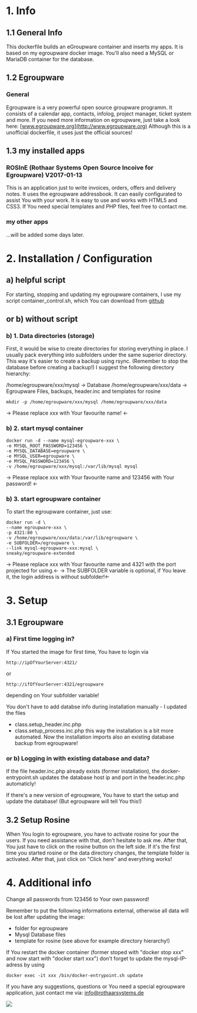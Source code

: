 # 1. Info
## 1.1 General Info

This dockerfile builds an eGroupware container and inserts my apps. It is based on my egroupware docker image.
You'll also need a MySQL or MariaDB container for the database.

## 1.2 Egroupware
### General
Egroupware is a very powerful open source groupware programm. It consists of a calendar app, contacts, infolog, project manager, ticket system and more.
If you need more information on egroupware, just take a look here: [www.egroupware.org](http://www.egroupware.org)
Although this is a unofficial dockerfile, it uses just the official sources! 


## 1.3 my installed apps
### ROSInE (Rothaar Systems Open Source Incoive for Egroupware) V2017-01-13

This is an application just to write invoices, orders, offers and delivery notes. It uses the egroupware addressbook.
It can easily configurated to assist You with your work. It is easy to use and works with HTML5 and CSS3. If You need special templates and PHP files, feel free to contact me.

### my other apps
...will be added some days later.

# 2. Installation / Configuration
## a) helpful script 
For starting, stopping and updating my egroupware containers, I use my script container_control.sh, which You can download from 
[github](https://github.com/sneakyx/egroupwareserver_extended/blob/master/assets/container_control.sh)

## or b) without script

### b) 1. Data directories (storage)
First, it would be wise to create directories for storing everything in place. I usually pack everything into subfolders under the same superior directory. This way it's easier to create a backup using rsync. (Remember to stop the database before creating a backup!)
I suggest the following directory hierarchy:

/home/egroupware/xxx/mysql  	-> Database
/home/egroupware/xxx/data  	-> Egroupware Files, backups, header.inc and templates for rosine

	mkdir -p /home/egroupware/xxx/mysql /home/egroupware/xxx/data
-> Please replace xxx with Your favourite name! <-

### b) 2. start mysql container

	docker run -d --name mysql-egroupware-xxx \
	-e MYSQL_ROOT_PASSWORD=123456 \
	-e MYSQL_DATABASE=egroupware \
	-e MYSQL_USER=egroupware \
	-e MYSQL_PASSWORD=123456 \
	-v /home/egroupware/xxx/mysql:/var/lib/mysql mysql
	
-> Please replace xxx with Your favourite name and 123456 with Your password! <-

### b) 3. start egroupware container
To start the egroupware container, just use:

	docker run -d \
	--name egroupware-xxx \
	-p 4321:80 \
	-v /home/egroupware/xxx/data:/var/lib/egroupware \
	-e SUBFOLDER=/egroupware \
	--link mysql-egroupware-xxx:mysql \
	sneaky/egroupware-extended	

-> Please replace xxx with Your favourite name and 4321 with the port projected for using.<-
-> The SUBFOLDER variable is optional, if You leave it, the login address is without subfolder!<-

# 3. Setup 
## 3.1 Egroupware
### a) First time logging in?
If You started the image for first time, You have to login via
	
	http://ipOfYourServer:4321/
or

	http://ifOfYourServer:4321/egroupware

depending on Your subfolder variable!

You don't have to add databse info during installation manually - I updated the files 
- class.setup_header.inc.php
- class.setup_process.inc.php
this way the installation is a bit more automated.
Now the installation imports also an existing database backup from egroupware!    
   
### or b) Logging in with existing database and data? 

If the file header.inc.php already exists (former installation), the docker-entrypoint.sh updates the database host ip and port in the header.inc.php automaticly!
 
If there's a new version of egroupware, You have to start the setup and update the database! (But egroupware will tell You this!) 

## 3.2 Setup Rosine
When You login to egroupware, you have to activate rosine for your the users. If you need assistance with that, don't hesitate to ask me.
After that, You just have to click on the rosine button on the left side. If it's the first time you started rosine or the data directory changes, the template folder is activated. After that, just click on "Click here"  and everything works! 

# 4. Additional info
Change all passwords from 123456 to Your own password! 

Remember to put the following informations external, otherwise all data will be lost after updating the image:
- folder for egroupware
- Mysql Database files
- template for rosine
(see above for example directory hierarchy!)

If You restart the docker container (former stoped with "docker stop xxx" and now start with "docker start xxx") don't forget to update the mysql-IP-adress by using

	docker exec -it xxx /bin/docker-entrypoint.sh update


If you have any suggestions, questions or You need a special egroupware application, just contact me via: info@rothaarsystems.de

[![](https://images.microbadger.com/badges/image/sneaky/egroupware-extended.svg)](http://microbadger.com/images/sneaky/egroupware-extended "Get your own image badge on microbadger.com")